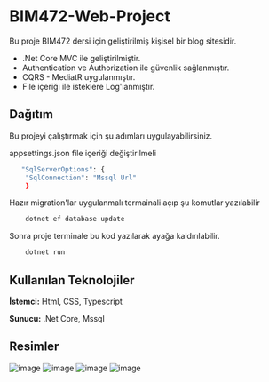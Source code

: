 
# BIM472-Web-Project

Bu proje BIM472 dersi için geliştirilmiş kişisel bir blog sitesidir.

- .Net Core MVC ile geliştirilmiştir.
- Authentication ve Authorization ile güvenlik sağlanmıştır.
- CQRS - MediatR uygulanmıştır.
- File içeriği ile isteklere Log'lanmıştır.

## Dağıtım

Bu projeyi çalıştırmak için şu adımları uygulayabilirsiniz.

appsettings.json file içeriği değiştirilmeli
```bash
   "SqlServerOptions": {
    "SqlConnection": "Mssql Url"
    }
```
Hazır migration'lar uygulanmalı termainali açıp şu komutlar yazılabilir
```bash
    dotnet ef database update
```
Sonra proje terminale bu kod yazılarak ayağa kaldırılabilir.
```bash
    dotnet run
```

  
## Kullanılan Teknolojiler

**İstemci:** Html, CSS, Typescript 

**Sunucu:** .Net Core, Mssql

  
## Resimler
![image](https://github.com/kadirdemirkaya/BIM472-Web-Project/assets/126807887/fc9f8f77-212a-46e6-9376-e017aec04d6c)
![image](https://github.com/kadirdemirkaya/BIM472-Web-Project/assets/126807887/1b8a3f86-3d47-4a64-9596-f85e68bc17d9)
![image](https://github.com/kadirdemirkaya/BIM472-Web-Project/assets/126807887/4bf7367a-e539-4ba4-b291-64e6cb335e1d)
![image](https://github.com/kadirdemirkaya/BIM472-Web-Project/assets/126807887/0abcba57-1eee-494a-8260-7c9d5b7b7332)

